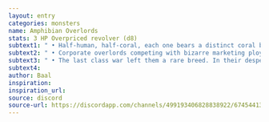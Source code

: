 ```yaml
---
layout: entry
categories: monsters
name: Amphibian Overlords
stats: 3 HP Overpriced revolver (d8)
subtext1: " • Half-human, half-coral, each one bears a distinct coral body part, they speak with the accent of your country’s richer regions."
subtext2: " • Corporate overlords competing with bizarre marketing ploys to lure desperate workers into inescapable factories."
subtext3: " • The last class war left them a rare breed. In their desperation to separate fully from their enemy, they’ve taken in the deep sea aliens as the source of their new genetics."
subtext4:
author: Baal
inspiration:
inspiration_url:
source: discord
source-url: https://discordapp.com/channels/499193406828838922/674544134798966806/695715698910953575
---
```

